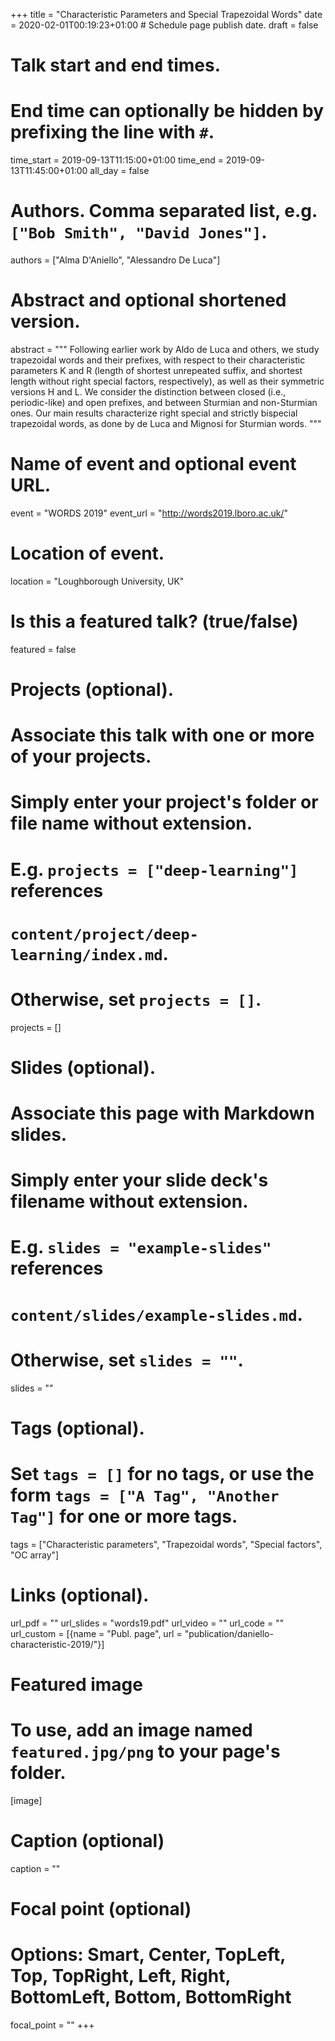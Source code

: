+++
title = "Characteristic Parameters and Special Trapezoidal Words"
date = 2020-02-01T00:19:23+01:00  # Schedule page publish date.
draft = false

# Talk start and end times.
#   End time can optionally be hidden by prefixing the line with `#`.
time_start = 2019-09-13T11:15:00+01:00
time_end = 2019-09-13T11:45:00+01:00
all_day = false

# Authors. Comma separated list, e.g. `["Bob Smith", "David Jones"]`.
authors = ["Alma D'Aniello", "Alessandro De Luca"]

# Abstract and optional shortened version.
abstract = """
Following earlier work by Aldo de Luca and others, we study trapezoidal words and their prefixes, with respect to their characteristic parameters K and R (length of shortest unrepeated suffix, and shortest length without right special factors, respectively), as well as their symmetric versions H and L. We consider the distinction between closed (i.e., periodic-like) and open prefixes, and between Sturmian and non-Sturmian ones. Our main results characterize right special and strictly bispecial trapezoidal words, as done by de Luca and Mignosi for Sturmian words.
"""

# Name of event and optional event URL.
event = "WORDS 2019"
event_url = "http://words2019.lboro.ac.uk/"

# Location of event.
location = "Loughborough University, UK"

# Is this a featured talk? (true/false)
featured = false

# Projects (optional).
#   Associate this talk with one or more of your projects.
#   Simply enter your project's folder or file name without extension.
#   E.g. `projects = ["deep-learning"]` references
#   `content/project/deep-learning/index.md`.
#   Otherwise, set `projects = []`.
projects = []

# Slides (optional).
#   Associate this page with Markdown slides.
#   Simply enter your slide deck's filename without extension.
#   E.g. `slides = "example-slides"` references
#   `content/slides/example-slides.md`.
#   Otherwise, set `slides = ""`.
slides = ""

# Tags (optional).
#   Set `tags = []` for no tags, or use the form `tags = ["A Tag", "Another Tag"]` for one or more tags.
tags = ["Characteristic parameters", "Trapezoidal words", "Special factors", "OC array"]

# Links (optional).
url_pdf = ""
url_slides = "words19.pdf"
url_video = ""
url_code = ""
url_custom = [{name = "Publ. page", url = "publication/daniello-characteristic-2019/"}]

# Featured image
# To use, add an image named `featured.jpg/png` to your page's folder.
[image]
  # Caption (optional)
  caption = ""

  # Focal point (optional)
  # Options: Smart, Center, TopLeft, Top, TopRight, Left, Right, BottomLeft, Bottom, BottomRight
  focal_point = ""
+++
